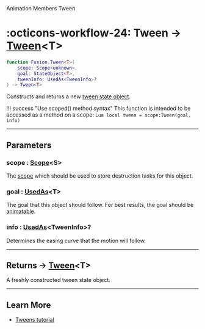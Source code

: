 <nav class="fusiondoc-api-breadcrumbs">
	<span>Animation</span>
	<span>Members</span>
	<span>Tween</span>
</nav>

<h1 class="fusiondoc-api-header" markdown>
	<span class="fusiondoc-api-icon" markdown>:octicons-workflow-24:</span>
	<span class="fusiondoc-api-name">Tween</span>
	<span class="fusiondoc-api-type">
		-> <a href="../../types/tween">Tween</a>&lt;T&gt;
	</span>
</h1>

```Lua
function Fusion.Tween<T>(
	scope: Scope<unknown>,
	goal: StateObject<T>,
	tweenInfo: UsedAs<TweenInfo>?
) -> Tween<T>
```

Constructs and returns a new [tween state object](../../types/tween).

!!! success "Use scoped() method syntax"
	This function is intended to be accessed as a method on a scope:
	```Lua
	local tween = scope:Tween(goal, info)
	```

-----

## Parameters

<h3 markdown>
	scope
	<span class="fusiondoc-api-type">
		: <a href="../../../memory/types/scope">Scope</a>&lt;S&gt;
	</span>
</h3>

The [scope](../../../memory/types/scope) which should be used to store
destruction tasks for this object.

<h3 markdown>
	goal
	<span class="fusiondoc-api-type">
		: <a href="../../../state/types/usedas">UsedAs</a>&lt;T&gt;
	</span>
</h3>

The goal that this object should follow. For best results, the goal should be
[animatable](../../types/animatable).

<h3 markdown>
	info
	<span class="fusiondoc-api-type">
		: <a href="../../../state/types/usedas">UsedAs</a>&lt;TweenInfo&gt;?
	</span>
</h3>

Determines the easing curve that the motion will follow.

-----

<h2 markdown>
	Returns
	<span class="fusiondoc-api-type">
		-> <a href="../../types/tween">Tween</a>&lt;T&gt;
	</span>
</h2>

A freshly constructed tween state object.

-----

## Learn More

- [Tweens tutorial](../../../../tutorials/animation/tweens)